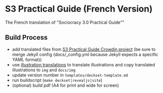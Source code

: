 # S3 Practical Guide (French Version)

The French translation of "Sociocracy 3.0 Practical Guide""

## Build Process

* add translated files from [S3 Practical Guide Crowdin project](https://crowdin.com/project/sociocracy-30) (be sure to merge Jekyll config (docs/_config.yml because Jekyll expects a specific YAML format))
* use [illustration translations](https://crowdin.com/project/sociocracy-30-illustrations) to translate illustrations and copy translated illustrations to `img` and `docs/img`
* update version number in `templates/deckset-template.md`
* run buildscript (`make deckset|revealjs|site`)
* (optional) build pdf (A4 for print and wide for screen)